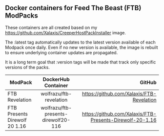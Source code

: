 ## Docker containers for Feed The Beast (FTB) ModPacks

These containers are all created based on my https://github.com/Xalaxis/CreeperHostPackInstaller image.

The :latest tag automatically updates to the latest version available of each Modpack once daily. Even if no new version is available, the image is rebuilt to ensure underlying container updates are propagated.

It is a long term goal that :version tags will be made that track only specific versions of the packs.

| ModPack  | DockerHub Container | GitHub |
|----------|:-------------------:|-------:|
| FTB Revelation | wolfrazu/ftb-revelation | https://github.com/Xalaxis/FTB-Revelation |
| FTB Presents Direwolf 20 1.16 | wolfrazu/ftb-presents-direwolf20-116 | https://github.com/Xalaxis/FTB-Presents-Direwolf-20-1.16
